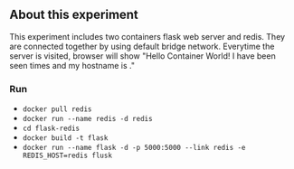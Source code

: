 ## About this experiment

This experiment includes two containers flask web server and redis. They are connected together by using default bridge network.
Everytime the server is visited, browser will show "Hello Container World! I have been seen <Number> times and my hostname is <ID>."

### Run 
- `docker pull redis`
- `docker run --name redis -d redis`
- `cd flask-redis`
- `docker build -t flask`
- `docker run --name flask -d -p 5000:5000 --link redis -e REDIS_HOST=redis flusk`
